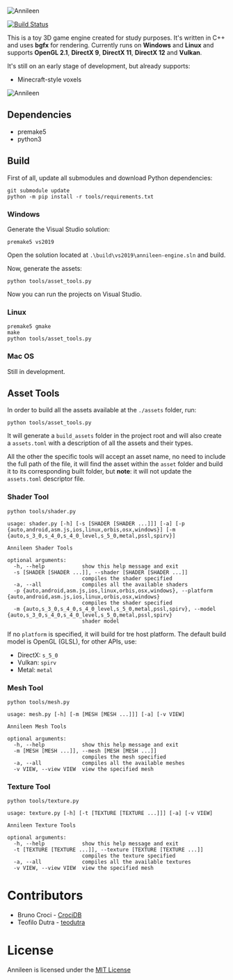 ![Annileen](https://i.imgur.com/HUMakjJ.png)

[![Build Status](https://travis-ci.com/CrociDB/annileen.svg?branch=master)](https://travis-ci.com/CrociDB/annileen)

This is a toy 3D game engine created for study purposes. It's written in C++ and uses **bgfx** for rendering. Currently runs on **Windows** and **Linux** and supports **OpenGL 2.1**, **DirectX 9**, **DirectX 11**, **DirectX 12** and **Vulkan**.

It's still on an early stage of development, but already supports:
 - Minecraft-style voxels

![Annileen](https://i.imgur.com/gXnzt7g.png)

## Dependencies

 - premake5
 - python3

## Build

First of all, update all submodules and download Python dependencies:

```
git submodule update
python -m pip install -r tools/requirements.txt
```

### Windows

Generate the Visual Studio solution:

```
premake5 vs2019
```

Open the solution located at `.\build\vs2019\annileen-engine.sln` and build.

Now, generate the assets:

```
python tools/asset_tools.py
```

Now you can run the projects on Visual Studio.

### Linux

```
premake5 gmake
make
python tools/asset_tools.py
```

### Mac OS

Still in development.


## Asset Tools

In order to build all the assets available at the `./assets` folder, run:

```
python tools/asset_tools.py
```

It will generate a `build_assets` folder in the project root and will also create a `assets.toml` with a description of all the assets and their types.

All the other the specific tools will accept an asset name, no need to include the full path of the file, it will find the asset within the `asset` folder and build it to its corresponding built folder, but **note**: it will not update the `assets.toml` descriptor file. 

### Shader Tool

```
python tools/shader.py
```
```
usage: shader.py [-h] [-s [SHADER [SHADER ...]]] [-a] [-p {auto,android,asm.js,ios,linux,orbis,osx,windows}] [-m {auto,s_3_0,s_4_0,s_4_0_level,s_5_0,metal,pssl,spirv}]

Annileen Shader Tools

optional arguments:
  -h, --help            show this help message and exit
  -s [SHADER [SHADER ...]], --shader [SHADER [SHADER ...]]
                        compiles the shader specified
  -a, --all             compiles all the available shaders
  -p {auto,android,asm.js,ios,linux,orbis,osx,windows}, --platform {auto,android,asm.js,ios,linux,orbis,osx,windows}
                        compiles the shader specified
  -m {auto,s_3_0,s_4_0,s_4_0_level,s_5_0,metal,pssl,spirv}, --model {auto,s_3_0,s_4_0,s_4_0_level,s_5_0,metal,pssl,spirv}
                        shader model
```

If no `platform` is specified, it will build for tre host platform. The default build model is OpenGL (GLSL), for other APIs, use:

 - DirectX: `s_5_0`
 - Vulkan: `spirv`
 - Metal: `metal`


### Mesh Tool

```
python tools/mesh.py
```
```
usage: mesh.py [-h] [-m [MESH [MESH ...]]] [-a] [-v VIEW]

Annileen Mesh Tools

optional arguments:
  -h, --help            show this help message and exit
  -m [MESH [MESH ...]], --mesh [MESH [MESH ...]]
                        compiles the mesh specified
  -a, --all             compiles all the available meshes
  -v VIEW, --view VIEW  view the specified mesh
```

### Texture Tool

```
python tools/texture.py
```
```
usage: texture.py [-h] [-t [TEXTURE [TEXTURE ...]]] [-a] [-v VIEW]

Annileen Texture Tools

optional arguments:
  -h, --help            show this help message and exit
  -t [TEXTURE [TEXTURE ...]], --texture [TEXTURE [TEXTURE ...]]
                        compiles the texture specified
  -a, --all             compiles all the available textures
  -v VIEW, --view VIEW  view the specified mesh
```

# Contributors

  - Bruno Croci - [CrociDB](https://twitter.com/CrociDB)
  - Teofilo Dutra - [teodutra](https://twitter.com/teodutra)

# License

Annileen is licensed under the [MIT License](/LICENSE.md)
